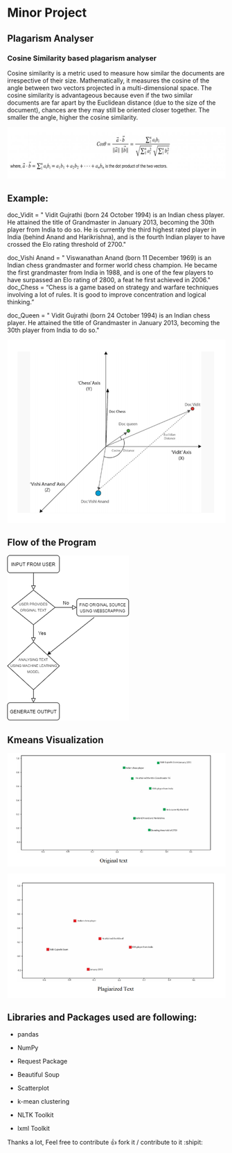 # Minor Project

## Plagarism Analyser 

### Cosine Similarity based plagarism analyser 

Cosine similarity is a metric used to measure how similar the documents
are irrespective of their size. Mathematically, it measures the cosine of the
angle between two vectors projected in a multi-dimensional space. The
cosine similarity is advantageous because even if the two similar
documents are far apart by the Euclidean distance (due to the size of the
document), chances are they may still be oriented closer together. The
smaller the angle, higher the cosine similarity.






![](/myFolder/Cosine_Formula.png)

## Example:

doc_Vidit = " Vidit Gujrathi (born 24 October 1994) is an
Indian chess player. He attained the title of Grandmaster in January
2013, becoming the 30th player from India to do so. He is currently
the third highest rated player in India (behind Anand and
Harikrishna), and is the fourth Indian player to have crossed the Elo
rating threshold of 2700."


doc_Vishi Anand = " Viswanathan Anand (born 11 December 1969) is
an Indian chess grandmaster and former world chess champion. He
became the first grandmaster from India in 1988, and is one of the few
players to have surpassed an Elo rating of 2800, a feat he first
achieved in 2006."
doc_Chess = “Chess is a game based on strategy and warfare
techniques involving a lot of rules. It is good to improve concentration
and logical thinking.”



doc_Queen = " Vidit Gujrathi (born 24 October 1994) is an
Indian chess player. He attained the title of Grandmaster in January
2013, becoming the 30th player from India to do so."





![](/myFolder/Vector_Display.png)

## Flow of the Program

![](/myFolder/flow.png)
## Kmeans Visualization


![](/myFolder/Orignal.png)

![](/myFolder/Duplicate.png)

## Libraries and Packages used are following:
- pandas

- NumPy

- Request Package

- Beautiful Soup

- Scatterplot

- k-mean clustering

- NLTK Toolkit

- lxml Toolkit



 Thanks a lot, Feel free to contribute :+1: fork it / contribute to it :shipit:
